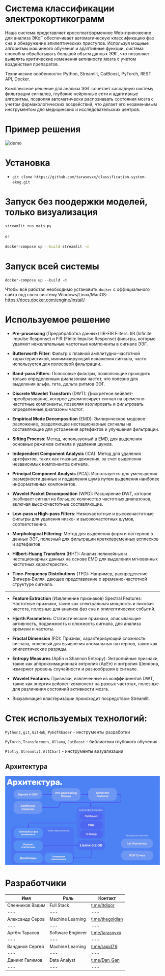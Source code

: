 # Система классификации электрокортикограмм

Наша система представляет кроссплатформенное Web-приложение для анализа ЭКоГ обеспечивает автоматическую классификацию фаз сна и обнаружение эпилептических приступов. Используя мощные алгоритмы машинного обучения и адаптивные функции, система способна обрабатывать большой объем данных ЭЭГ, что позволяет выявлять критические изменения активности мозга с учетом воздействия препаратов.

Технические особенности: Python, Streamlit, CatBoost, PyTorch, REST API, Docker.

Комплексное решение для анализа ЭЭГ сочетает каскадную систему фильтрации сигналов, глубокие нейронные сети и адаптивные алгоритмы, позволяя автоматически распознавать состояния мозга с учетом фармакологических воздействий, что делает его незаменимым инструментом для медицинских и исследовательских центров.

# Пример решения
![demo](data/1110.gif)

# Установка
- `git clone https://github.com/tarasovxx/classification-system-ekog.git`
# Запуск без поодержки моделей, только визуализация
```bash
streamlit run main.py

or

docker-compose up --build streamlit -d
```
# Запуск всей системы
```
docker-compose up --build -d
```
Чтобы всё работал необходимо установить `docker` с оффициального сайта под свою систему Windows/Linux/MacOS:
https://docs.docker.com/engine/install/

# Используемое решение

- **Pre-processing** (Предобработка данных)
IIR-FIR Filters: IIR (Infinite Impulse Response) и FIR (Finite Impulse Response) фильтры, которые удаляют нежелательные частотные компоненты в сигнале ЭЭГ.

- **Butterworth Filter**: Фильтр с плавной амплитудно-частотной характеристикой, минимизирующий искажения сигнала, часто используется для полосовой фильтрации.

- **Band-pass Filters**: Полосовые фильтры, позволяющие проходить только определенным диапазонам частот, что полезно для выделения альфа, тета, дельта ритмов ЭЭГ.

- **Discrete Wavelet Transform** (DWT): Дискретное вейвлет-преобразование, которое декомпозирует сигнал на временно-частотные компоненты, позволяя изолировать и фильтровать определенные диапазоны частот.

- **Empirical Mode Decomposition** (EMD): Эмпирическое модовое разложение, разделяющее нестационарные сигналы на составляющие для устранения артефактов и улучшения фильтрации.

- **Sifting Process**: Метод, используемый в EMD, для выделения основных режимов сигнала и удаления шумов.

- **Independent Component Analysis** (ICA): Метод для удаления артефактов, таких как глазные движения, за счет выделения независимых компонентов сигнала.

- **Principal Component Analysis** (PCA): Используется для уменьшения размерности данных и подавления шума путем выделения наиболее информативных компонентов.

- **Wavelet Packet Decomposition** (WPD): Расширение DWT, которое разбивает сигнал на большее количество частотных диапазонов, включая высокочастотные составляющие.

- **Low-pass и High-pass Filters**: Низкочастотные и высокочастотные фильтры для удаления низко- и высокочастотных шумов, соответственно.

- **Morphological Filtering**: Метод для выделения форм и паттернов в данных ЭЭГ, полезный для фильтрации кратковременных всплесков и артефактов.

- **Hilbert-Huang Transform** (HHT): Анализ нелинейных и нестационарных данных на основе EMD для выделения мгновенных частотных характеристик.

- **Time-Frequency Distributions** (TFD): Например, распределение Вигнера-Вилля, дающее представление о временно-частотной структуре сигнала.

-------------------------

- **Feature Extraction** (Извлечение признаков)
Spectral Features: Частотные признаки, такие как спектральная мощность и пиковая частота, полезные для анализа фаз сна и эпилептических событий.

- **Hjorth Parameters**: Статистические признаки, описывающие активность, подвижность и сложность сигнала, для анализа времени и частоты.

- **Fractal Dimension** (FD): Признак, характеризующий сложность сигнала, полезный для выявления аномальных паттернов, таких как эпилептические разряды.

- **Entropy Measures** (ApEn и Shannon Entropy): Энтропийные признаки, такие как аппроксимационная энтропия (ApEn) и энтропия Шеннона, измеряют уровень случайности и разнообразия в сигнале.

- **Wavelet Features**: Признаки, извлеченные из коэффициентов DWT, такие как энергия вейвлет-компонент на разных частотах, полезные для различения состояний активности мозга.
* Визуализация кластеризации происходит посредством Streamlit. 

# Стек используемых технологий:

`Python3`, `git`, `GitHub`, `PyEdfREader` - инструменты разработки

`PyTorch`, `Transformers`, `Ollama`, `CatBoost` - библиотеки глубокого обучения

`Plotly`, `Streamlit`, `AltChart` - инструменты визуализации




## Архитектура

![arch](data/arch.png)


# Разработчики
| Имя             | Роль              | Контакт                                    |
|-----------------|-------------------|--------------------------------------------|
| Оленников Вадим | Full Stack        | [t.me/ltdigor](https://t.me/LTDigor)       |
| ---             | ---               | ---                                        |
| Александр Серов | Machine Learning  | [t.me/thegoldian](https://t.me/thegoldian) |
| ---             | ---               | ---                                        |
| Артём Тарасов   | Software Engineer | [t.me/tarasovxx](https://t.me/tarasovxx)   |
| ---             | ---               | ---                                        |
| Ванданов Сергей | Machine Learning  | [t.me/rapid76](https://t.me/rapid76)       |
| ---             | ---               | ---                                        |
| Даниил Галимов  | Data Analyst      | [t.me/Dan_Gan](https://t.me/Dan_Gan)       |
| ---             | ---               | ---                                        |